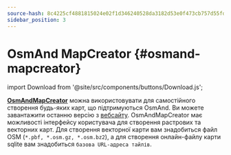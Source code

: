 ```yaml
---
source-hash: 8c4225cf4881815024e02f1d346240528da3182d53e0f473cb757d55fd61f6b9
sidebar_position: 3
---
```


# OsmAnd MapCreator {#osmand-mapcreator}
import Download from '@site/src/components/buttons/Download.js';

[**OsmAndMapCreator**](https://wiki.openstreetmap.org/wiki/OsmAndMapCreator) можна використовувати для самостійного створення будь-яких карт, що підтримуються OsmAnd. Ви можете завантажити останню версію з [вебсайту](https://download.osmand.net/latest-night-build/OsmAndMapCreator-main.zip). OsmAndMapCreator має можливості інтерфейсу користувача для створення растрових та векторних карт. Для створення векторної карти вам знадобиться файл OSM (`*.pbf, *.osm.gz, *.osm.bz2`), а для створення онлайн-файлу карти sqlite вам знадобиться `базова URL-адреса тайлів`.

<Download link="https://download.osmand.net/latest-night-build/OsmAndMapCreator-main.zip"/>